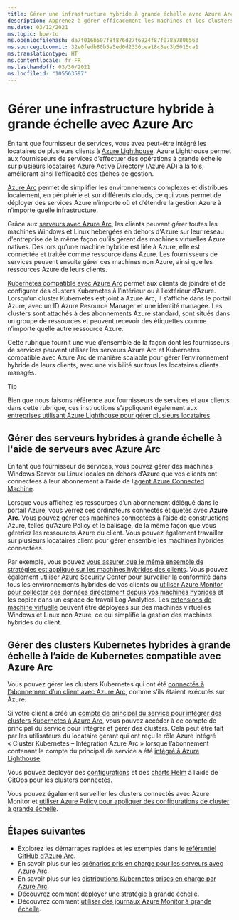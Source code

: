 ```yaml
---
title: Gérer une infrastructure hybride à grande échelle avec Azure Arc
description: Apprenez à gérer efficacement les machines et les clusters Kubernetes de vos clients en dehors d’Azure.
ms.date: 03/12/2021
ms.topic: how-to
ms.openlocfilehash: da7f016b507f8f876d27f6924f87f078a7806563
ms.sourcegitcommit: 32e0fedb80b5a5ed0d2336cea18c3ec3b5015ca1
ms.translationtype: HT
ms.contentlocale: fr-FR
ms.lasthandoff: 03/30/2021
ms.locfileid: "105563597"
---
```

# <a name="manage-hybrid-infrastructure-at-scale-with-azure-arc"></a>Gérer une infrastructure hybride à grande échelle avec Azure Arc

En tant que fournisseur de services, vous avez peut-être intégré les locataires de plusieurs clients à [Azure Lighthouse](../overview.md). Azure Lighthouse permet aux fournisseurs de services d’effectuer des opérations à grande échelle sur plusieurs locataires Azure Active Directory (Azure AD) à la fois, améliorant ainsi l’efficacité des tâches de gestion.

[Azure Arc](../../azure-arc/overview.md) permet de simplifier les environnements complexes et distribués localement, en périphérie et sur différents clouds, ce qui vous permet de déployer des services Azure n’importe où et d’étendre la gestion Azure à n’importe quelle infrastructure.

Grâce aux [serveurs avec Azure Arc](../../azure-arc/servers/overview.md), les clients peuvent gérer toutes les machines Windows et Linux hébergées en dehors d'Azure sur leur réseau d'entreprise de la même façon qu'ils gèrent des machines virtuelles Azure natives. Dès lors qu’une machine hybride est liée à Azure, elle est connectée et traitée comme ressource dans Azure. Les fournisseurs de services peuvent ensuite gérer ces machines non Azure, ainsi que les ressources Azure de leurs clients.

[Kubernetes compatible avec Azure Arc](../../azure-arc/kubernetes/overview.md) permet aux clients de joindre et de configurer des clusters Kubernetes à l’intérieur ou à l’extérieur d’Azure. Lorsqu’un cluster Kubernetes est joint à Azure Arc, il s’affiche dans le portail Azure, avec un ID Azure Resource Manager et une identité managée. Les clusters sont attachés à des abonnements Azure standard, sont situés dans un groupe de ressources et peuvent recevoir des étiquettes comme n’importe quelle autre ressource Azure.

Cette rubrique fournit une vue d’ensemble de la façon dont les fournisseurs de services peuvent utiliser les serveurs Azure Arc et Kubernetes compatible avec Azure Arc de manière scalable pour gérer l’environnement hybride de leurs clients, avec une visibilité sur tous les locataires clients managés.

> [!TIP]
> Bien que nous faisons référence aux fournisseurs de services et aux clients dans cette rubrique, ces instructions s’appliquent également aux [entreprises utilisant Azure Lighthouse pour gérer plusieurs locataires](../concepts/enterprise.md).

## <a name="manage-hybrid-servers-at-scale-with-azure-arc-enabled-servers"></a>Gérer des serveurs hybrides à grande échelle à l'aide de serveurs avec Azure Arc

En tant que fournisseur de services, vous pouvez gérer des machines Windows Server ou Linux locales en dehors d’Azure que vos clients ont connectées à leur abonnement à l’aide de l’[agent Azure Connected Machine](../../azure-arc/servers/agent-overview.md).

Lorsque vous affichez les ressources d’un abonnement délégué dans le portail Azure, vous verrez ces ordinateurs connectés étiquetés avec **Azure Arc**. Vous pouvez gérer ces machines connectées à l’aide de constructions Azure, telles qu’Azure Policy et le balisage, de la même façon que vous géreriez les ressources Azure du client. Vous pouvez également travailler sur plusieurs locataires client pour gérer ensemble les machines hybrides connectées.

Par exemple, vous pouvez [vous assurer que le même ensemble de stratégies est appliqué sur les machines hybrides des clients](../../azure-arc/servers/learn/tutorial-assign-policy-portal.md). Vous pouvez également utiliser Azure Security Center pour surveiller la conformité dans tous les environnements hybrides de vos clients ou [utiliser Azure Monitor pour collecter des données directement depuis vos machines hybrides](../../azure-arc/servers/learn/tutorial-enable-vm-insights.md) et les copier dans un espace de travail Log Analytics. Les [extensions de machine virtuelle](../../azure-arc/servers/manage-vm-extensions.md) peuvent être déployées sur des machines virtuelles Windows et Linux non Azure, ce qui simplifie la gestion des machines hybrides du client.

## <a name="manage-hybrid-kubernetes-clusters-at-scale-with-azure-arc-enabled-kubernetes"></a>Gérer des clusters Kubernetes hybrides à grande échelle à l’aide de Kubernetes compatible avec Azure Arc

Vous pouvez gérer les clusters Kubernetes qui ont été [connectés à l’abonnement d’un client avec Azure Arc](../../azure-arc/kubernetes/quickstart-connect-cluster.md), comme s’ils étaient exécutés sur Azure.

Si votre client a créé un [compte de principal du service pour intégrer des clusters Kubernetes à Azure Arc](../../azure-arc/kubernetes/create-onboarding-service-principal.md), vous pouvez accéder à ce compte de principal du service pour intégrer et gérer des clusters. Cela peut être fait par les utilisateurs du locataire gérant qui ont reçu le rôle Azure intégré « Cluster Kubernetes – Intégration Azure Arc » lorsque l’abonnement contenant le compte du principal de service a été [intégré à Azure Lighthouse](onboard-customer.md).

Vous pouvez déployer des [configurations](../../azure-arc/kubernetes/tutorial-use-gitops-connected-cluster.md) et des [charts Helm](../../azure-arc/kubernetes/use-gitops-with-helm.md) à l’aide de GitOps pour les clusters connectés.

Vous pouvez également surveiller les clusters connectés avec Azure Monitor et [utiliser Azure Policy pour appliquer des configurations de cluster à grande échelle](../../azure-arc/kubernetes/use-azure-policy.md).

## <a name="next-steps"></a>Étapes suivantes

- Explorez les démarrages rapides et les exemples dans le [référentiel GitHub d’Azure Arc](https://github.com/microsoft/azure_arc).
- En savoir plus sur les [scénarios pris en charge pour les serveurs avec Azure Arc](../../azure-arc/servers/overview.md#supported-scenarios).
- En savoir plus sur les [distributions Kubernetes prises en charge par Azure Arc](../../azure-arc/kubernetes/overview.md#supported-kubernetes-distributions).
- Découvrez comment [déployer une stratégie à grande échelle](policy-at-scale.md).
- Découvrez comment [utiliser des journaux Azure Monitor à grande échelle](monitor-at-scale.md).